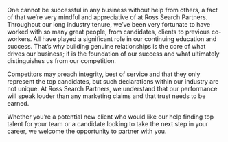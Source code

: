 One cannot be successful in any business without help from others, a fact of that we’re very mindful and appreciative of at Ross Search Partners. Throughout our long industry tenure, we’ve been very fortunate to have worked with so many great people, from candidates, clients to previous co-workers. All have played a significant role in our continuing education and success. That’s why building genuine relationships is the core of what drives our business; it is the foundation of our success and what ultimately distinguishes us from our competition.

Competitors may preach integrity, best of service and that they only represent the top candidates, but such declarations within our industry are not unique.	At Ross Search Partners, we understand that our performance will speak louder than any marketing claims and that trust needs to be earned.

Whether you’re a potential new client who would like our help finding top talent for your team or a candidate looking to take the next step in your career, we welcome the opportunity to partner with you.
